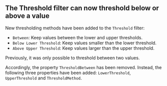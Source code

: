 ## The Threshold filter can now threshold below or above a value

New thresholding methods have been added to the `Threshold` filter:

- `Between`: Keep values between the lower and upper thresholds.
- `Below Lower Threshold`: Keep values smaller than the lower threshold.
- `Above Upper Threshold`: Keep values larger than the upper threshold.

Previously, it was only possible to threshold between two values.

Accordingly, the property `ThresholdBetween` has been removed. Instead, the following three properties have been added: `LowerThreshold`, `UpperThreshold` and `ThresholdMethod`.
